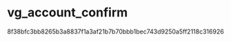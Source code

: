 vg_account_confirm
==================

8f38bfc3bb8265b3a8837f1a3af21b7b70bbb1bec743d9250a5ff2118c316926
